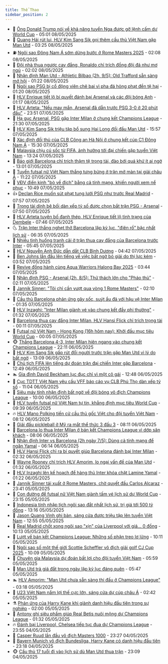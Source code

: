 ```yaml
---
title: Thể Thao
sidebar_position: 2
---
```


<!-- dantri-the-thao:START -->
- 🎡 [Ông Donald Trump nói về khả năng tuyển Nga được gỡ lệnh cấm dự World Cup](https://dantri.com.vn/the-thao/ong-donald-trump-noi-ve-kha-nang-tuyen-nga-duoc-go-lenh-cam-du-world-cup-20250508115401408.htm) - 05:01 08/05/2025
- 💯 [Quang Hải rút lui, HLV Kim Sang Sik gọi thêm cầu thủ Việt Nam gặp Man Utd](https://dantri.com.vn/the-thao/quang-hai-rut-lui-hlv-kim-sang-sik-goi-them-cau-thu-viet-nam-gap-man-utd-20250508102459752.htm) - 03:25 08/05/2025
- ⛽️ [Ngôi sao Đông Nam Á sớm dừng bước ở Rome Masters 2025](https://dantri.com.vn/the-thao/ngoi-sao-dong-nam-a-som-dung-buoc-o-rome-masters-2025-20250508090641557.htm) - 02:08 08/05/2025
- 💃 [Đội nhà thua ngược cay đắng, Ronaldo chỉ trích đồng đội đá như mơ ngủ](https://dantri.com.vn/the-thao/doi-nha-thua-nguoc-cay-dang-ronaldo-chi-trich-dong-doi-da-nhu-mo-ngu-20250508084854771.htm) - 02:02 08/05/2025
- 🌈 [Nhận định Man Utd - Athletic Bilbao &lpar;2h, 9/5&rpar;: Old Trafford sẵn sàng mở hội](https://dantri.com.vn/the-thao/nhan-dinh-man-utd-athletic-bilbao-2h-95-old-trafford-san-sang-mo-hoi-20250508053907766.htm) - 01:22 08/05/2025
- 🦅 [Ngôi sao PSG bị cổ động viên chê bai vì pha đá hỏng phạt đền tệ hại](https://dantri.com.vn/the-thao/ngoi-sao-psg-bi-co-dong-vien-che-bai-vi-pha-da-hong-phat-den-te-hai-20250508072749650.htm) - 01:20 08/05/2025
- 🌝 [HLV Enrique tiết lộ bí quyết đánh bại Arsenal và các đội bóng Anh](https://dantri.com.vn/the-thao/hlv-enrique-tiet-lo-bi-quyet-danh-bai-arsenal-va-cac-doi-bong-anh-20250508081044030.htm) - 01:17 08/05/2025
- 🚀 [HLV Arteta: &quot;Nếu may mắn, Arsenal đã dẫn trước PSG 3-0 ở 20 phút đầu&quot;](https://dantri.com.vn/the-thao/hlv-arteta-neu-may-man-arsenal-da-dan-truoc-psg-3-0-o-20-phut-dau-20250508063113709.htm) - 23:51 07/05/2025
- 🎉 [Hạ gục Arsenal, PSG gặp Inter Milan ở chung kết Champions League](https://dantri.com.vn/the-thao/ha-guc-arsenal-psg-gap-inter-milan-o-chung-ket-champions-league-20250508042959035.htm) - 21:30 07/05/2025
- 📝 [HLV Kim Sang Sik triệu tập bổ sung Hai Long đối đầu Man Utd](https://dantri.com.vn/the-thao/hlv-kim-sang-sik-trieu-tap-bo-sung-hai-long-doi-dau-man-utd-20250507225655622.htm) - 15:57 07/05/2025
- 🦄 [Xác định đối thủ của CLB Công an Hà Nội ở chung kết cúp C1 Đông Nam Á](https://dantri.com.vn/the-thao/xac-dinh-doi-thu-cua-clb-cong-an-ha-noi-o-chung-ket-cup-c1-dong-nam-a-20250507221720118.htm) - 15:30 07/05/2025
- 🎉 [Malaysia chịu cú sốc từ FIFA, ảnh hưởng tới đại chiến gặp tuyển Việt Nam](https://dantri.com.vn/the-thao/malaysia-chiu-cu-soc-tu-fifa-anh-huong-toi-dai-chien-gap-tuyen-viet-nam-20250507202408204.htm) - 13:24 07/05/2025
- 💼 [Báo giới Barcelona chỉ trích thậm tệ trọng tài, đào bới quá khứ ít ai ngờ](https://dantri.com.vn/the-thao/bao-gioi-barcelona-chi-trich-tham-te-trong-tai-dao-boi-qua-khu-it-ai-ngo-20250507200148742.htm) - 13:01 07/05/2025
- 🤡 [Tuyển futsal nữ Việt Nam thắng tưng bừng ở trận mở màn tại giải châu Á](https://dantri.com.vn/the-thao/tuyen-futsal-nu-viet-nam-thang-tung-bung-o-tran-mo-man-tai-giai-chau-a-20250507182000691.htm) - 11:22 07/05/2025
- 🦆 [VĐV điền kinh &quot;bò về đích&quot; bằng cả tính mạng, khiến người xem nể phục](https://dantri.com.vn/the-thao/vdv-dien-kinh-bo-ve-dich-bang-ca-tinh-mang-khien-nguoi-xem-ne-phuc-20250507174857625.htm) - 10:49 07/05/2025
- 👍 [Declan Rice muốn sút phạt tung lưới PSG như trước Real Madrid](https://dantri.com.vn/the-thao/declan-rice-muon-sut-phat-tung-luoi-psg-nhu-truoc-real-madrid-20250507140419877.htm) - 07:57 07/05/2025
- 💼 [Trọng tài dính bê bối dàn xếp tỷ số được chọn bắt trận PSG - Arsenal](https://dantri.com.vn/the-thao/trong-tai-dinh-be-boi-dan-xep-ty-so-duoc-chon-bat-tran-psg-arsenal-20250507140156802.htm) - 07:50 07/05/2025
- 🦒 [HLV Arteta tuyên bố đanh thép, HLV Enrique tiết lộ tình trạng của Dembele](https://dantri.com.vn/the-thao/hlv-arteta-tuyen-bo-danh-thep-hlv-enrique-tiet-lo-tinh-trang-cua-dembele-20250507130110854.htm) - 07:46 07/05/2025
- 🌜 [Trận Inter thắng nghẹt thở Barcelona lập kỷ lục, &quot;điên rồ&quot; bậc nhất lịch sử](https://dantri.com.vn/the-thao/tran-inter-thang-nghet-tho-barcelona-lap-ky-luc-dien-ro-bac-nhat-lich-su-20250507133553658.htm) - 06:35 07/05/2025
- 🦆 [Nhiều tình huống tranh cãi ở trận thua cay đắng của Barcelona trước Inter](https://dantri.com.vn/the-thao/nhieu-tinh-huong-tranh-cai-o-tran-thua-cay-dang-cua-barcelona-truoc-inter-20250507123440152.htm) - 05:45 07/05/2025
- 💪 [HLV Nguyễn Anh Đức dẫn dắt CLB Bình Dương](https://dantri.com.vn/the-thao/hlv-nguyen-anh-duc-dan-dat-clb-binh-duong-20250507105450477.htm) - 04:42 07/05/2025
- 🧠 [Ben Johns lần đầu lên tiếng về việc bất ngờ bỏ giải do thị lực kém](https://dantri.com.vn/the-thao/ben-johns-lan-dau-len-tieng-ve-viec-bat-ngo-bo-giai-do-thi-luc-kem-20250507103012011.htm) - 03:52 07/05/2025
- 🦄 [Revive đồng hành cùng Aqua Warriors Halong Bay 2025](https://dantri.com.vn/the-thao/revive-dong-hanh-cung-aqua-warriors-halong-bay-2025-20250507104134945.htm) - 03:44 07/05/2025
- 🥸 [Nhận định PSG - Arsenal &lpar;2h, 8/5&rpar;: Thử thách lớn cho &quot;Pháo thủ&quot;](https://dantri.com.vn/the-thao/nhan-dinh-psg-arsenal-2h-85-thu-thach-lon-cho-phao-thu-20250507063701266.htm) - 02:11 07/05/2025
- 🤠 [Jannik Sinner: &quot;Tôi chỉ cần vượt qua vòng 1 Rome Masters&quot;](https://dantri.com.vn/the-thao/jannik-sinner-toi-chi-can-vuot-qua-vong-1-rome-masters-20250507090742091.htm) - 02:10 07/05/2025
- 👺 [Cầu thủ Barcelona phản ứng gây sốc, suýt ẩu đả với hậu vệ Inter Milan](https://dantri.com.vn/the-thao/cau-thu-barcelona-phan-ung-gay-soc-suyt-au-da-voi-hau-ve-inter-milan-20250507083245863.htm) - 01:35 07/05/2025
- 📝 [HLV Inzaghi: &quot;Inter Milan giành vé vào chung kết đầy phi thường&quot;](https://dantri.com.vn/the-thao/hlv-inzaghi-inter-milan-gianh-ve-vao-chung-ket-day-phi-thuong-20250507075739197.htm) - 01:32 07/05/2025
- 🦆 [Barcelona thua cay đắng Inter Milan, HLV Hansi Flick chỉ trích trọng tài](https://dantri.com.vn/the-thao/barcelona-thua-cay-dang-inter-milan-hlv-hansi-flick-chi-trich-trong-tai-20250507064104734.htm) - 00:11 07/05/2025
- 🥳 [Futsal nữ Việt Nam - Hong Kong &lpar;16h hôm nay&rpar;: Khởi đầu mục tiêu World Cup](https://dantri.com.vn/the-thao/futsal-nu-viet-nam-hong-kong-16h-hom-nay-khoi-dau-muc-tieu-world-cup-20250507002014320.htm) - 00:05 07/05/2025
- 🐵 [Thắng Barcelona 4-3, Inter Milan hiên ngang vào chung kết Champions League](https://dantri.com.vn/the-thao/thang-barcelona-4-3-inter-milan-hien-ngang-vao-chung-ket-champions-league-20250507051323981.htm) - 22:11 06/05/2025
- 🤩 [HLV Kim Sang Sik gấp rút đổi người trước trận gặp Man Utd vì lý do bất ngờ](https://dantri.com.vn/the-thao/hlv-kim-sang-sik-gap-rut-doi-nguoi-truoc-tran-gap-man-utd-vi-ly-do-bat-ngo-20250506200915201.htm) - 13:09 06/05/2025
- 🤠 [Chủ tịch FIFA lên tiếng dự đoán trận đại chiến Inter gặp Barcelona](https://dantri.com.vn/the-thao/chu-tich-fifa-len-tieng-du-doan-tran-dai-chien-inter-gap-barcelona-20250506192037382.htm) - 12:49 06/05/2025
- 🏊 [Gia đình David Beckham lục đục chỉ vì một cô gái](https://dantri.com.vn/the-thao/gia-dinh-david-beckham-luc-duc-chi-vi-mot-co-gai-20250506194801510.htm) - 12:48 06/05/2025
- 🗽 [Cục TDTT Việt Nam yêu cầu VFF báo cáo vụ CLB Phú Thọ dàn xếp tỷ số](https://dantri.com.vn/the-thao/cuc-tdtt-viet-nam-yeu-cau-vff-bao-cao-vu-clb-phu-tho-dan-xep-ty-so-20250506180305500.htm) - 11:04 06/05/2025
- 🚀 [Siêu máy tính nhận định bất ngờ về đội bóng vô địch Champions League](https://dantri.com.vn/the-thao/sieu-may-tinh-nhan-dinh-bat-ngo-ve-doi-bong-vo-dich-champions-league-20250506120824026.htm) - 10:00 06/05/2025
- 🎉 [HLV tuyển futsal nữ Việt Nam tự tin, khẳng định mục tiêu World Cup](https://dantri.com.vn/the-thao/hlv-tuyen-futsal-nu-viet-nam-tu-tin-khang-dinh-muc-tieu-world-cup-20250506161137754.htm) - 09:39 06/05/2025
- 🔥 [HLV Mano Polking tiến cử cầu thủ gốc Việt cho đội tuyển Việt Nam](https://dantri.com.vn/the-thao/hlv-mano-polking-tien-cu-cau-thu-goc-viet-cho-doi-tuyen-viet-nam-20250506112627590.htm) - 08:12 06/05/2025
- 🎉 [Giải đấu pickleball ở Mỹ ra mắt thể thức 3 đấu 3](https://dantri.com.vn/the-thao/giai-dau-pickleball-o-my-ra-mat-the-thuc-3-dau-3-20250506142852813.htm) - 08:11 06/05/2025
- 🎡 [Barcelona lo thua Inter Milan ở bán kết Champions League vì dớp sân khách](https://dantri.com.vn/the-thao/barcelona-lo-thua-inter-milan-o-ban-ket-champions-league-vi-dop-san-khach-20250506145359278.htm) - 08:06 06/05/2025
- 🐻 [Nhận định Inter vs Barcelona &lpar;2h ngày 7/5&rpar;: Dùng cả tính mạng để ngăn Yamal](https://dantri.com.vn/the-thao/nhan-dinh-inter-vs-barcelona-2h-ngay-75-dung-ca-tinh-mang-de-ngan-yamal-20250506131302348.htm) - 06:14 06/05/2025
- 🌊 [HLV Hansi Flick chỉ ra bí quyết giúp Barcelona đánh bại Inter Milan](https://dantri.com.vn/the-thao/hlv-hansi-flick-chi-ra-bi-quyet-giup-barcelona-danh-bai-inter-milan-20250506091704502.htm) - 02:32 06/05/2025
- 💃 [Wayne Rooney chỉ trích HLV Amorim, lo ngại vấn đề của Man Utd](https://dantri.com.vn/the-thao/wayne-rooney-chi-trich-hlv-amorim-lo-ngai-van-de-cua-man-utd-20250506080946910.htm) - 01:32 06/05/2025
- 🤔 [HLV Inzaghi lên kế hoạch để hàng thủ Inter khóa chặt Lamine Yamal](https://dantri.com.vn/the-thao/hlv-inzaghi-len-ke-hoach-de-hang-thu-inter-khoa-chat-lamine-yamal-20250506082055009.htm) - 01:22 06/05/2025
- 🤭 [Jannik Sinner tái xuất ở Rome Masters, chờ quyết đấu Carlos Alcaraz](https://dantri.com.vn/the-thao/jannik-sinner-tai-xuat-o-rome-masters-cho-quyet-dau-carlos-alcaraz-20250506063321056.htm) - 23:41 05/05/2025
- 👹 [Con đường để futsal nữ Việt Nam giành tấm vé lịch sử dự World Cup](https://dantri.com.vn/the-thao/con-duong-de-futsal-nu-viet-nam-gianh-tam-ve-lich-su-du-world-cup-20250505215820769.htm) - 23:15 05/05/2025
- 🗽 [Indonesia tính nhập tịch ngôi sao đắt nhất lịch sử, trị giá tới 500 tỷ đồng](https://dantri.com.vn/the-thao/indonesia-tinh-nhap-tich-ngoi-sao-dat-nhat-lich-su-tri-gia-toi-500-ty-dong-20250505201643689.htm) - 13:16 05/05/2025
- 🥳 [Jason Quang Vinh ghi bàn, sáng cửa được triệu tập lên tuyển Việt Nam](https://dantri.com.vn/the-thao/jason-quang-vinh-ghi-ban-sang-cua-duoc-trieu-tap-len-tuyen-viet-nam-20250505194918890.htm) - 12:55 05/05/2025
- 💃 [Real Madrid chốt xong ngôi sao &quot;xịn&quot; của Liverpool với giá... 0 đồng](https://dantri.com.vn/the-thao/real-madrid-chot-xong-ngoi-sao-xin-cua-liverpool-voi-gia-0-dong-20250505171331182.htm) - 10:13 05/05/2025
- 🧰 [Lượt về bán kết Champions League: Những số phận treo lơ lửng](https://dantri.com.vn/the-thao/luot-ve-ban-ket-champions-league-nhung-so-phan-treo-lo-lung-20250505133138007.htm) - 10:11 05/05/2025
- 💪 [Ngôi sao số một thế giới Scottie Scheffler vô địch giải golf CJ Cup 2025](https://dantri.com.vn/the-thao/ngoi-sao-so-mot-the-gioi-scottie-scheffler-vo-dich-giai-golf-cj-cup-2025-20250505161623261.htm) - 10:09 05/05/2025
- 🚀 [Chuyên gia Malaysia dự đoán bất lợi cho đội tuyển Việt Nam](https://dantri.com.vn/the-thao/chuyen-gia-malaysia-du-doan-bat-loi-cho-doi-tuyen-viet-nam-20250504230107248.htm) - 05:59 05/05/2025
- 🤠 [Man Utd trả giá đắt trong ngày lập kỷ lục đáng quên](https://dantri.com.vn/the-thao/man-utd-tra-gia-dat-trong-ngay-lap-ky-luc-dang-quen-20250505092822051.htm) - 05:47 05/05/2025
- 🏊 [HLV Amorim: &quot;Man Utd chưa sẵn sàng thi đấu ở Champions League&quot;](https://dantri.com.vn/the-thao/hlv-amorim-man-utd-chua-san-sang-thi-dau-o-champions-league-20250505100759305.htm) - 03:18 05/05/2025
- 🦄 [U23 Việt Nam nắm lợi thế cực lớn, sáng cửa dự cúp châu Á](https://dantri.com.vn/the-thao/u23-viet-nam-nam-loi-the-cuc-lon-sang-cua-du-cup-chau-a-20250505094220575.htm) - 02:42 05/05/2025
- ⚗️ [Phản ứng của Harry Kane khi giành danh hiệu đầu tiên trong sự nghiệp](https://dantri.com.vn/the-thao/phan-ung-cua-harry-kane-khi-gianh-danh-hieu-dau-tien-trong-su-nghiep-20250505084235268.htm) - 02:00 05/05/2025
- 🥷 [Antony ghi siêu phẩm giúp Real Betis nuôi mộng dự Champions League](https://dantri.com.vn/the-thao/antony-ghi-sieu-pham-giup-real-betis-nuoi-mong-du-champions-league-20250505074334061.htm) - 01:32 05/05/2025
- 🔥 [Đánh bại Liverpool, Chelsea tiếp tục đua dự Champions League](https://dantri.com.vn/the-thao/danh-bai-liverpool-chelsea-tiep-tuc-dua-du-champions-league-20250505065447635.htm) - 23:55 04/05/2025
- 🦅 [Casper Ruud lần đầu vô địch Masters 1000](https://dantri.com.vn/the-thao/casper-ruud-lan-dau-vo-dich-masters-1000-20250505072713780.htm) - 23:27 04/05/2025
- 🌝 [Bayern Munich vô địch Bundesliga, Harry Kane có danh hiệu đầu tiên](https://dantri.com.vn/the-thao/bayern-munich-vo-dich-bundesliga-harry-kane-co-danh-hieu-dau-tien-20250505061755381.htm) - 23:18 04/05/2025
- 🐵 [Cầu thủ 17 tuổi đi vào lịch sử dù Man Utd thua trận](https://dantri.com.vn/the-thao/cau-thu-17-tuoi-di-vao-lich-su-du-man-utd-thua-tran-20250504225052950.htm) - 23:09 04/05/2025<!-- dantri-the-thao:END -->
